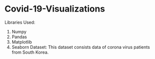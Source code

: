 # Covid-19-Visualizations

Libraries Used:
  1. Numpy
  2. Pandas
  3. Matplotlib
  4. Seaborn
Dataset: This dataset consists data of corona virus patients from South Korea.
